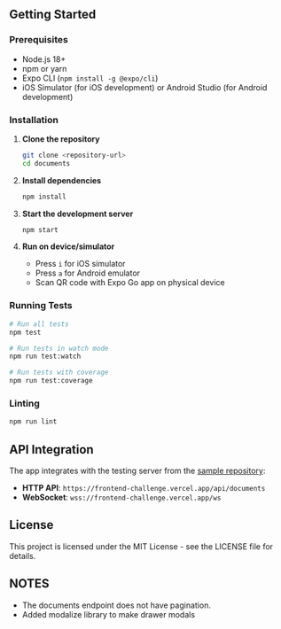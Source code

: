 ## Getting Started

### Prerequisites

- Node.js 18+
- npm or yarn
- Expo CLI (`npm install -g @expo/cli`)
- iOS Simulator (for iOS development) or Android Studio (for Android development)

### Installation

1. **Clone the repository**

   ```bash
   git clone <repository-url>
   cd documents
   ```

2. **Install dependencies**

   ```bash
   npm install
   ```

3. **Start the development server**

   ```bash
   npm start
   ```

4. **Run on device/simulator**
   - Press `i` for iOS simulator
   - Press `a` for Android emulator
   - Scan QR code with Expo Go app on physical device

### Running Tests

```bash
# Run all tests
npm test

# Run tests in watch mode
npm run test:watch

# Run tests with coverage
npm run test:coverage
```

### Linting

```bash
npm run lint
```

## API Integration

The app integrates with the testing server from the [sample repository](https://github.com/holdedlab/frontend-challenge):

- **HTTP API**: `https://frontend-challenge.vercel.app/api/documents`
- **WebSocket**: `wss://frontend-challenge.vercel.app/ws`

## License

This project is licensed under the MIT License - see the LICENSE file for details.

## NOTES

- The documents endpoint does not have pagination.
- Added modalize library to make drawer modals
